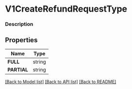 # V1CreateRefundRequestType


### Description



## Properties
Name | Type
------------ | -------------
**FULL** | string
**PARTIAL** | string

[[Back to Model list]](../README.md#documentation-for-models) [[Back to API list]](../README.md#documentation-for-api-endpoints) [[Back to README]](../README.md)


